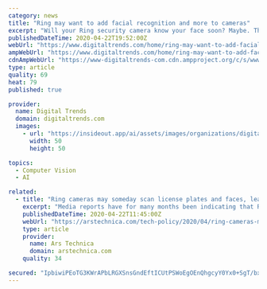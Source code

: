 ```yaml
---
category: news
title: "Ring may want to add facial recognition and more to cameras"
excerpt: "Will your Ring security camera know your face soon? Maybe. There have been rumors circulating for months that Ring may be implementing facial recognition into its security cameras. While Ring hasn’t come out with any new facial recognition features yet, it looks like it may be considering it. New features may also include vehicle license ..."
publishedDateTime: 2020-04-22T19:52:00Z
webUrl: "https://www.digitaltrends.com/home/ring-may-want-to-add-facial-recognition-and-licence-plate-reading-to-cameras/"
ampWebUrl: "https://www.digitaltrends.com/home/ring-may-want-to-add-facial-recognition-and-licence-plate-reading-to-cameras/?amp"
cdnAmpWebUrl: "https://www-digitaltrends-com.cdn.ampproject.org/c/s/www.digitaltrends.com/home/ring-may-want-to-add-facial-recognition-and-licence-plate-reading-to-cameras/?amp"
type: article
quality: 69
heat: 79
published: true

provider:
  name: Digital Trends
  domain: digitaltrends.com
  images:
    - url: "https://insideout.app/ai/assets/images/organizations/digitaltrends.com-50x50.jpg"
      width: 50
      height: 50

topics:
  - Computer Vision
  - AI

related:
  - title: "Ring cameras may someday scan license plates and faces, leak shows"
    excerpt: "Media reports have for many months been indicating that Ring may integrate facial recognition into its product line. The company does not at this time use any such technology, including Amazon's own Rekognition platform, but in a January 6 letter to Congress (PDF), Amazon left open the possibility for adding it in the future. \"We do frequently ..."
    publishedDateTime: 2020-04-22T11:45:00Z
    webUrl: "https://arstechnica.com/tech-policy/2020/04/ring-cameras-may-someday-scan-license-plates-and-faces-leak-shows/"
    type: article
    provider:
      name: Ars Technica
      domain: arstechnica.com
    quality: 34

secured: "IpbiwiPEoTG3KWrAPbLRGXSnsGndEftICUtPSWoEgOEnQhgcyY0Yx0+SgT/bxuqdMB1shpB7a/FurkPcvFo6LOauP2iGc/UNpFDGyXUBnzXp8cwoWRTbaUCc125YAxrzvy2FFc2ytgMBZ0HtXuSUNdrpO1OxyBtnfnXlZferrzGP9dcjlLwLrGE9/gMXc4l1eScBsl+UGMWq9T3VGEgBERpkEN5MuFbK6oSrVdUmH/BcYcMOli/pvQ9XqVa35wyEdAfTrUHPQ8RSGgbFrkEsw0sAhuSI9E1Bt9ERC0RCGaoOrkaaPhPBPwFPAC5UGlfVLgWfdP2JrfP0JjDlYrAFWinMNcJ2b5fdyla6ZukBLXOeUXQKfTMG+Pt6QieYqzqz1OwkvpVXnPpOtBAKoLIP6powQgUOquEI+jorw/WoYmiJPRzP0N9Ev3PZHWSzbBG+/Lt3sGD1TkxvqAgI3dpJQ7CBq7sf0DD3focCNAit0Jc=;GQPsAW4nMxeuzicBwihejw=="
---
```



